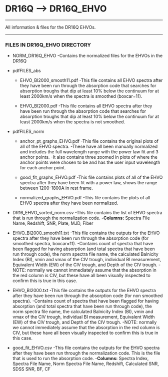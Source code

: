 # DR16Q --> DR16Q_EHVO

------------------------------------------------------------------------------------------------------------------------------------------------------------------------------------------------------

All information & files for the DR16Q EHVOs.

------------------------------------------------------------------------------------------------------------------------------------------------------------------------------------------------------
### FILES IN DR16Q_EHVO DIRECTORY
- NORM_DR16Q_EHVO
    -Contains the normalized files for the EHVOs in the DR16Q

- pdfFILES_abs
    - EHVO_BI2000_smooth11.pdf
        -This file contains all EHVO spectra after they have been run through the absorption code that searches for absorption troughs that dip at least 10% below the continuum for at least 2000km/s when the spectra is smoothed (boxcar=11).  

    - EHVO_BI2000.pdf
        -This file contains all EHVO spectra after they have been run through the absorption code that searches for absorption troughs that dip at least 10% below the continuum for at least 2000km/s when the spectra is not smoothed.

- pdfFILES_norm
    - anchor_pt_graphs_EHVO.pdf
        -This file contains the original plots of all of the EHVO spectra.
        -These have all been manually normalized and includes the full wavelength range with the power law fit and 3 anchor points. 
        -It also contains three zoomed in plots of where the anchor points were chosen to be and has the user input wavelength for each anchor point. 

    - good_fit_graphs_EHVO.pdf
        -This file contains plots of all of the EHVO spectra after they have been fit with a power law, shows the range between 1200-1800A in rest frame. 

    - normalized_graphs_EHVO.pdf
        -This file contains the plots of all EHVO spectra after they have been normalized. 

- DR16_EHVO_sorted_norm.csv
    -This file contains the list of EHVO spectra that is run through the normalization code. 
    -**Columns:** Spectra File Name, Redshift, SNR, Plate, MJD, Fiber

- EHVO_BI2000_smooth11.txt
    -This file contains the outputs for the EHVO spectra after they have been run through the absorption code (for smoothed spectra, boxcar=11).
    -Contains count of spectra that have been flagged for having absorption (and total spectra that have been run through code), the norm spectra file name, the calculated Balnicity Index (BI), vmin and vmax of the CIV trough, individual BI measurement, Equivalent Width (EW) of the CIV trough, and Depth of the CIV trough. 
        -NOTE: normally we cannot immediately assume that the absorption in the red column is CIV, but these have all been visually inspected to confirm this is true in this case. 

- EHVO_BI2000.txt
    -This file contains the outputs for the EHVO spectra after they have been run through the absorption code (for non smoothed spectra).
    -Contains count of spectra that have been flagged for having absorption (and total spectra that have been run through code), the norm spectra file name, the calculated Balnicity Index (BI), vmin and vmax of the CIV trough, individual BI measurement, Equivalent Width (EW) of the CIV trough, and Depth of the CIV trough. 
        -NOTE: normally we cannot immediately assume that the absorption in the red column is CIV, but these have all been visually inspected to confirm this is true in this case. 

- good_fit_EHVO.csv
    -This file contains the outputs for the EHVO spectra after they have been run through the normalization code. This is the file that is used to run the absorption code. 
    -**Columns:** Spectra Index, Spectra File Name, Norm Spectra File Name, Redshift, Calculated SNR, SDSS SNR, BF, CF
